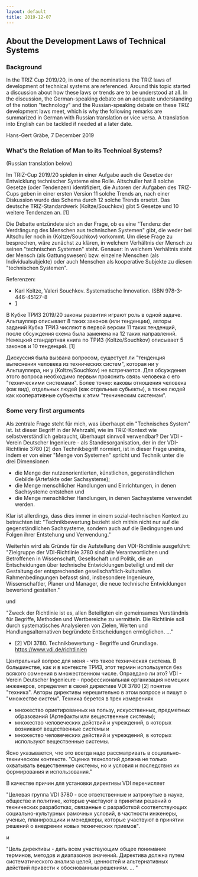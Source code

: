 ```yaml
---
layout: default
title: 2019-12-07
---
```


## About the Development Laws of Technical Systems

### Background

In the TRIZ Cup 2019/20, in one of the nominations the TRIZ laws of
development of technical systems are referenced.  Around this topic started a
discussion about how these laws or trends are to be understood at all. In the
discussion, the German-speaking debate on an adequate understanding of the
notion "technology" and the Russian-speaking debate on these TRIZ development
laws meet, which is why the following remarks are summarized in German with
Russian translation or vice versa. A translation into English can be tackled
if needed at a later date.

Hans-Gert Gräbe, 7 December 2019

### What's the Relation of Man to its Technical Systems? 

(Russian translation below)

Im TRIZ-Cup 2019/20 spielen in einer Aufgabe auch die Gesetze der Entwicklung
technischer Systeme eine Rolle. Altschuller hat 8 solche Gesetze (oder
Tendenzen) identifiziert, die Autoren der Aufgaben des TRIZ-Cups geben in
einer ersten Version 11 solche Trends an, nach einer Diskussion wurde das
Schema durch 12 solche Trends ersetzt. Das deutsche TRIZ-Standardwerk
(Koltze/Souchkov) gibt 5 Gesetze und 10 weitere Tendenzen an. [1]

Die Debatte entzündete sich an der Frage, ob es eine "Tendenz der Verdrängung
des Menschen aus technischen Systemen" gibt, die weder bei Altschuller noch in
(Koltze/Souchkov) vorkommt. Um diese Frage zu besprechen, wäre zunächst zu
klären, in welchem Verhältnis der Mensch zu seinen "technischen Systemen"
steht.  Genauer: In welchem Verhältnis steht der Mensch (als Gattungswesen)
bzw. einzelne Menschen (als Individualsubjekte) oder auch Menschen als
kooperative Subjekte zu diesen "technischen Systemen".

Referenzen:
* Karl Koltze, Valeri Souchkov. Systematische Innovation. ISBN 978-3-446-45127-8
* [1](Upload/lte.pdf)


В Кубке ТРИЗ 2019/20 законы развития играют роль в одной задаче. Альтшуллер
описывает 8 таких законов (или тенденции), авторы заданий Кубка ТРИЗ числяют в
первой версии 11 таких тенденций, после обсуждения схема была заменена на 12
таких направлений. Немецкий стандартная книга по ТРИЗ (Koltze/Souchkov)
описывает 5 законов и 10 тенденций. [1]

Дискуссия была вызвана вопросом, сущестует ли "тенденция вытеснения человека
из технических систем", которая ни у Альтшуллера, ни у (Koltze/Souchkov) не
встречается.  Для обсуждения этого вопроса необходимо первым прояснить связь
человека с его "техническими системами". Более точно: каковы отношения
человека (как вид), отдельных людей (как отдельные субьекты), а также людей
как кооперативные субъекты к этим "техническим системам".

### Some very first arguments

Als zentrale Frage steht für mich, was überhaupt ein "Technisches System" ist.
Ist dieser Begriff in der Mehrzahl, wie im TRIZ-Kontext wie selbstverständlich
gebraucht, überhaupt sinnvoll verwendbar? Der VDI - Verein Deutscher
Ingenieure - als Standesorganisation, der in der VDI-Richtlinie 3780 [2] den
Technikbegriff normiert, ist in dieser Frage uneins, indem er von einer "Menge
von Systemen" spricht und Technik unter die drei Dimensionen
* die Menge der nutzenorientierten, künstlichen, gegenständlichen Gebilde
  (Artefakte oder Sachsysteme);
* die Menge menschlicher Handlungen und Einrichtungen, in denen Sachsysteme
  entstehen und
* die Menge menschlicher Handlungen, in denen Sachsysteme verwendet werden.

Klar ist allerdings, dass dies immer in einem sozial-technischen Kontext zu
betrachten ist: "Technikbewertung bezieht sich mithin nicht nur auf die
gegenständlichen Sachsysteme, sondern auch auf die Bedingungen und Folgen
ihrer Entstehung und Verwendung."

Weiterhin wird als Gründe für die Aufstellung den VDI-Richtlinie ausgeführt:
"Zielgruppe der VDI-Richtlinie 3780 sind alle Verantwortlichen und Betroffenen
in Wissenschaft, Gesellschaft und Politik, die an Entscheidungen über
technische Entwicklungen beteiligt und mit der Gestaltung der entsprechenden
gesellschaftlich-kulturellen Rahmenbedingungen befasst sind, insbesondere
Ingenieure, Wissenschaftler, Planer und Manager, die neue technische
Entwicklungen bewertend gestalten."

und

"Zweck der Richtlinie ist es, allen Beteiligten ein gemeinsames Verständnis
für Begriffe, Methoden und Wertbereiche zu vermitteln. Die Richtlinie soll
durch systematisches Analysieren von Zielen, Werten und Handlungsalternativen
begründete Entscheidungen ermöglichen. ..."

* [2] VDI 3780. Technikbewertung - Begriffe und Grundlage.
  https://www.vdi.de/richtlinien

Центральный вопрос для меня - что такое техническая система.  В большинстве,
как и в контексте ТРИЗ, этот термин используется без всякого сомнения в
множественном числе. Оправдано ли это? VDI - Verein Deutscher Ingenieure -
профессиональная организация немецких инженеров, определяет в своей директиве
VDI 3780 [2] понятие "техника". Авторы директивы нерешительно в этом вопросе и
пишут о "множестве систем". Техника берется в трех измерениях
* множество ориетированных на пользу, искусственных, предметных образований
  (Артефакты или вещественные системы);
* множество человеческих действий и учреждений, в которых возникают
  вещественные системы и
* множество человеческих действий и учреждений, в которых используют
  вещественные системы.

Ясно указывается, что это всегда надо рассматривать в социально-техническом
контексте. "Оценка технологий должна не только охватывать вещественные
системы, но и условия и последствия их формирования и использования."

В качестве причин для установки директивы VDI перечисляет

"Целевая группа VDI 3780 - все ответственные и затронутые в науке, обществе и
политике, которые участвуют в принятии решений о технических разработках,
связанные с разработкой соответствующих социально-культурных рамочных условий,
в частности инженеры, ученые, планировщики и менеджеры, которые участвуют в
принятии решений о внедрении новых технических приемов".

и

"Цель директивы - дать всем участвующим общее понимание терминов, методов и
диапазонов значений. Директива должна путем систематического анализа целей,
ценностей и альтернативных действий привести к обоснованным решениям. ... "
